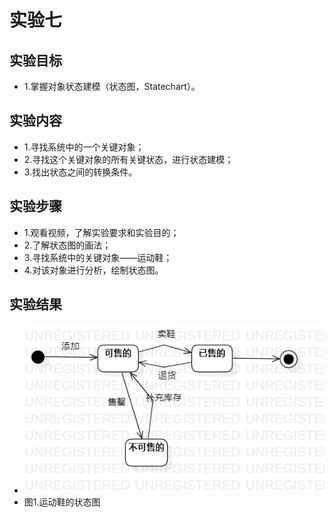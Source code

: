 # 实验七

## 实验目标

- 1.掌握对象状态建模（状态图，Statechart）。

## 实验内容
	
- 1.寻找系统中的一个关键对象；
- 2.寻找这个关键对象的所有关键状态，进行状态建模；
- 3.找出状态之间的转换条件。

## 实验步骤

- 1.观看视频，了解实验要求和实验目的；
- 2.了解状态图的画法；
- 3.寻找系统中的关键对象——运动鞋；
- 4.对该对象进行分析，绘制状态图。


## 实验结果

- ![运动鞋的状态图](./lab_7_StatechartDiagram1.jpg)
- 图1.运动鞋的状态图
